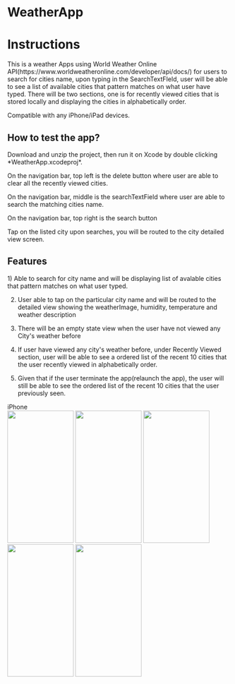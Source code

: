 # WeatherApp

<h1><b>Instructions</b></h1>
This is a weather Apps using World Weather Online API(https://www.worldweatheronline.com/developer/api/docs/) for users to search for cities name, upon typing in the SearchTextFIeld, user will be able to see a list of available cities that pattern matches on what user have typed. There will be two sections, one is for recently viewed cities that is stored locally and displaying the cities in alphabetically order.



Compatible with any iPhone/iPad devices. 

<h2><b>How to test the app?</b></h2>
Download and unzip the project, then run it on Xcode by double clicking *WeatherApp.xcodeproj*. 

On the navigation bar, top left is the delete button where user are able to clear all the recently viewed cities. 

On the navigation bar, middle is the searchTextField where user are able to search the matching cities name.

On the navigation bar, top right is the search button

Tap on the listed city upon searches, you will be routed to the city detailed view screen.

<h2><b>Features</b></h2>
1) Able to search for city name and will be displaying list of avalable cities that pattern matches on what user typed.

2) User able to tap on the particular city name and will be routed to the detailed view showing the weatherImage, humidity, temperature and weather description

3) There will be an empty state view when the user have not viewed any City's weather before

4) If user have viewed any city's weather before, under Recently Viewed section, user will be able to see a ordered list of the recent 10 cities that the user recently viewed in alphabetically order.

5) Given that if the user terminate the app(relaunch the app), the user will still be able to see the ordered list of the recent 10 cities that the user previously seen.


iPhone <br>
<image src = "Images/empty%20state.png" width="150" height="300">
<image src = "Images/search%20city.png" width="150" height="300">
<image src = "Images/city%20detail%20view.png" width="150" height="300">
<image src = "Images/deletion.png" width="150" height="300">
<image src = "Images/10%20viewed%20city.png" width="150" height="300">
